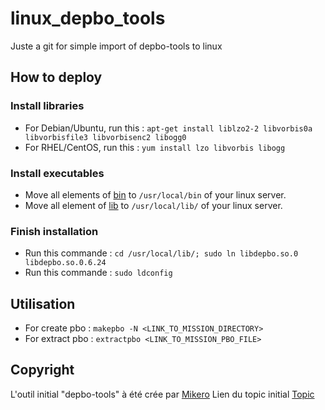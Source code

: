 # linux_depbo_tools

Juste a git for simple import of depbo-tools to linux

## How to deploy 

### Install libraries

- For Debian/Ubuntu, run this : ```apt-get install liblzo2-2 libvorbis0a libvorbisfile3 libvorbisenc2 libogg0```
- For RHEL/CentOS, run this : ```yum install lzo libvorbis libogg```

### Install executables

- Move all elements of [bin](https://github.com/HuetJB/linux_makepbo/tree/main/depbo-tools-0.6.24/bin) to ```/usr/local/bin``` of your linux server.
- Move all element of [lib](https://github.com/HuetJB/linux_makepbo/tree/main/depbo-tools-0.6.24/lib) to ```/usr/local/lib/``` of your linux server.

### Finish installation 

- Run this commande : ```cd /usr/local/lib/; sudo ln libdepbo.so.0 libdepbo.so.0.6.24```
- Run this commande : ```sudo ldconfig```

## Utilisation

- For create pbo : ```makepbo -N <LINK_TO_MISSION_DIRECTORY>```
- For extract pbo : ```extractpbo <LINK_TO_MISSION_PBO_FILE>```

## Copyright

L'outil initial "depbo-tools" à été crée par [Mikero](https://community.bistudio.com/wiki/Mikero_Tools)
Lien du topic initial [Topic](https://securitronlinux.com/bejiitaswrath/how-to-extract-an-arma-3-pbo-file-on-linux-using-pbo-tools/)
